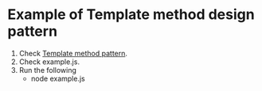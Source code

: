 # Example of Template method design pattern

1. Check [Template method pattern](https://en.wikipedia.org/wiki/Template_method_pattern).
2. Check example.js.
3. Run the following
   - node example.js
